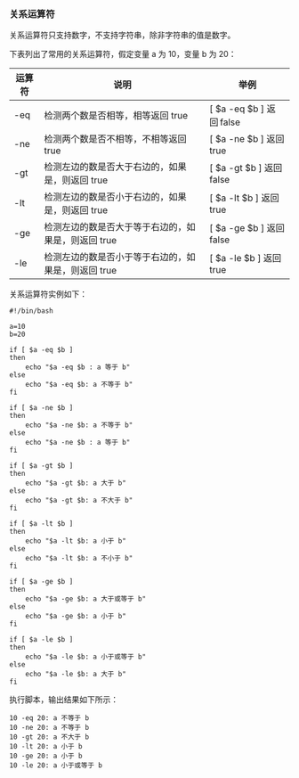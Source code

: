### 关系运算符

关系运算符只支持数字，不支持字符串，除非字符串的值是数字。

下表列出了常用的关系运算符，假定变量 a 为 10，变量 b 为 20：

|运算符|说明|举例|
|---|--|--|
|-eq|检测两个数是否相等，相等返回 true|[ \$a -eq \$b ] 返回 false|
|-ne|检测两个数是否不相等，不相等返回 true|[ \$a -ne \$b ] 返回 true|
|-gt|检测左边的数是否大于右边的，如果是，则返回 true|[ \$a -gt \$b ] 返回 false|
|-lt|检测左边的数是否小于右边的，如果是，则返回 true|[ \$a -lt \$b ] 返回 true|
|-ge|检测左边的数是否大于等于右边的，如果是，则返回 true|[ \$a -ge \$b ] 返回 false|
|-le|检测左边的数是否小于等于右边的，如果是，则返回 true|[ \$a -le \$b ] 返回 true|

关系运算符实例如下：
```shell
#!/bin/bash 

a=10
b=20

if [ $a -eq $b ]
then
    echo "$a -eq $b : a 等于 b"
else
    echo "$a -eq $b: a 不等于 b"
fi

if [ $a -ne $b ]
then
    echo "$a -ne $b: a 不等于 b"
else
    echo "$a -ne $b : a 等于 b"
fi

if [ $a -gt $b ]
then
    echo "$a -gt $b: a 大于 b"
else
    echo "$a -gt $b: a 不大于 b"
fi

if [ $a -lt $b ]
then
    echo "$a -lt $b: a 小于 b"
else
    echo "$a -lt $b: a 不小于 b"
fi

if [ $a -ge $b ]
then
    echo "$a -ge $b: a 大于或等于 b"
else
    echo "$a -ge $b: a 小于 b"
fi

if [ $a -le $b ]
then
    echo "$a -le $b: a 小于或等于 b"
else
    echo "$a -le $b: a 大于 b"
fi
```

执行脚本，输出结果如下所示：
```
10 -eq 20: a 不等于 b
10 -ne 20: a 不等于 b
10 -gt 20: a 不大于 b
10 -lt 20: a 小于 b
10 -ge 20: a 小于 b
10 -le 20: a 小于或等于 b
```


